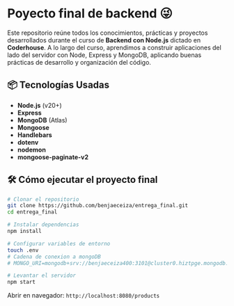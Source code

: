 # Poyecto final de backend 😜

Este repositorio reúne todos los conocimientos, prácticas y proyectos desarrollados durante el curso de **Backend con Node.js** dictado en **Coderhouse**. A lo largo del curso, aprendimos a construir aplicaciones del lado del servidor con Node, Express y MongoDB, aplicando buenas prácticas de desarrollo y organización del código.

## 📦 Tecnologías Usadas

- **Node.js** (v20+)
- **Express**
- **MongoDB** (Atlas)
- **Mongoose**
- **Handlebars**
- **dotenv**
- **nodemon**
- **mongoose-paginate-v2**

## 🛠 Cómo ejecutar el proyecto final

```bash
# Clonar el repositorio
git clone https://github.com/benjaeceiza/entrega_final.git
cd entrega_final

# Instalar dependencias
npm install

# Configurar variables de entorno
touch .env
# Cadena de conexion a mongoDB
# MONGO_URI=mongodb+srv://benjaeceiza400:3101@cluster0.hiztpge.mongodb.net/?retryWrites=true&w=majority&appName=Cluster0

# Levantar el servidor
npm start
```

Abrir en navegador: `http://localhost:8080/products`
